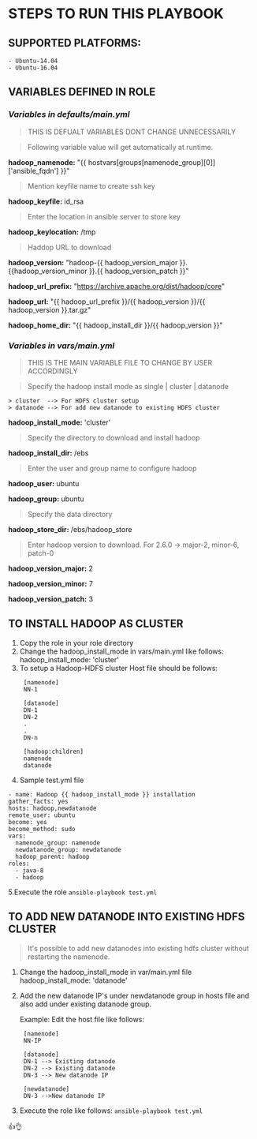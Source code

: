 # STEPS TO RUN THIS PLAYBOOK

## SUPPORTED PLATFORMS:

    - Ubuntu-14.04
    - Ubuntu-16.04
  
## VARIABLES DEFINED IN ROLE


### *Variables in defaults/main.yml*

> THIS IS DEFUALT VARIABLES DONT CHANGE UNNECESSARILY

> Following variable value will get automatically at runtime.

**hadoop_namenode:** "{{ hostvars[groups[namenode_group][0]]['ansible_fqdn'] }}"

> Mention keyfile name to create ssh key

**hadoop_keyfile:** id_rsa

> Enter the location in ansible server to store key

**hadoop_keylocation:** /tmp

> Haddop URL to download

**hadoop_version:** "hadoop-{{ hadoop_version_major }}.{{hadoop_version_minor }}.{{ hadoop_version_patch }}"

**hadoop_url_prefix:** "https://archive.apache.org/dist/hadoop/core"

**hadoop_url:** "{{ hadoop_url_prefix }}/{{ hadoop_version }}/{{ hadoop_version }}.tar.gz"

**hadoop_home_dir:** "{{ hadoop_install_dir }}/{{ hadoop_version }}"


### *Variables in vars/main.yml*

> THIS IS THE MAIN VARIABLE FILE TO CHANGE BY USER ACCORDINGLY

> Specify the hadoop install mode as single | cluster | datanode

    > cluster  --> For HDFS cluster setup
    > datanode --> For add new datanode to existing HDFS cluster

**hadoop_install_mode:** 'cluster'

> Specify the directory to download and install hadoop

**hadoop_install_dir:** /ebs

> Enter the user and group name to configure hadoop

**hadoop_user:** ubuntu

**hadoop_group:** ubuntu

> Specify the data directory

**hadoop_store_dir:** /ebs/hadoop_store

>Enter hadoop version to download. For 2.6.0 -> major-2, minor-6, patch-0

**hadoop_version_major:** 2

**hadoop_version_minor:** 7

**hadoop_version_patch:** 3


## TO INSTALL HADOOP AS CLUSTER

1. Copy the role in your role directory
2. Change the hadoop_install_mode in vars/main.yml like follows:
   hadoop_install_mode: 'cluster'
3. To setup a Hadoop-HDFS cluster Host file should be follows:
   ```
    [namenode]
    NN-1
    
    [datanode]
    DN-1
    DN-2
    .
    .
    DN-n
    
    [hadoop:children]
    namenode
    datanode
    ```
4. Sample test.yml file
  ```
- name: Hadoop {{ hadoop_install_mode }} installation
  gather_facts: yes
  hosts: hadoop,newdatanode
  remote_user: ubuntu
  become: yes
  become_method: sudo
  vars:
    namenode_group: namenode
    newdatanode_group: newdatanode
    hadoop_parent: hadoop
  roles:
    - java-8
    - hadoop
```
5.Execute the role
  ```ansible-playbook test.yml```

## TO ADD NEW DATANODE INTO EXISTING HDFS CLUSTER

>It's possible to add new datanodes into existing hdfs cluster without restarting the namenode.
1. Change the hadoop_install_mode in var/main.yml file
   hadoop_install_mode: 'datanode'
2. Add the new datanode IP's under newdatanode group in hosts file and also add under existing datanode group.

    Example: Edit the host file like follows:
    
        [namenode]
        NN-IP
        
        [datanode]
        DN-1 --> Existing datanode
        DN-2 --> Existing datanode
        DN-3 --> New datanode IP
        
        [newdatanode]
        DN-3 -->New datanode IP
 3. Execute the role like follows:
    ```ansible-playbook test.yml```
    


:+1::ok_hand:
